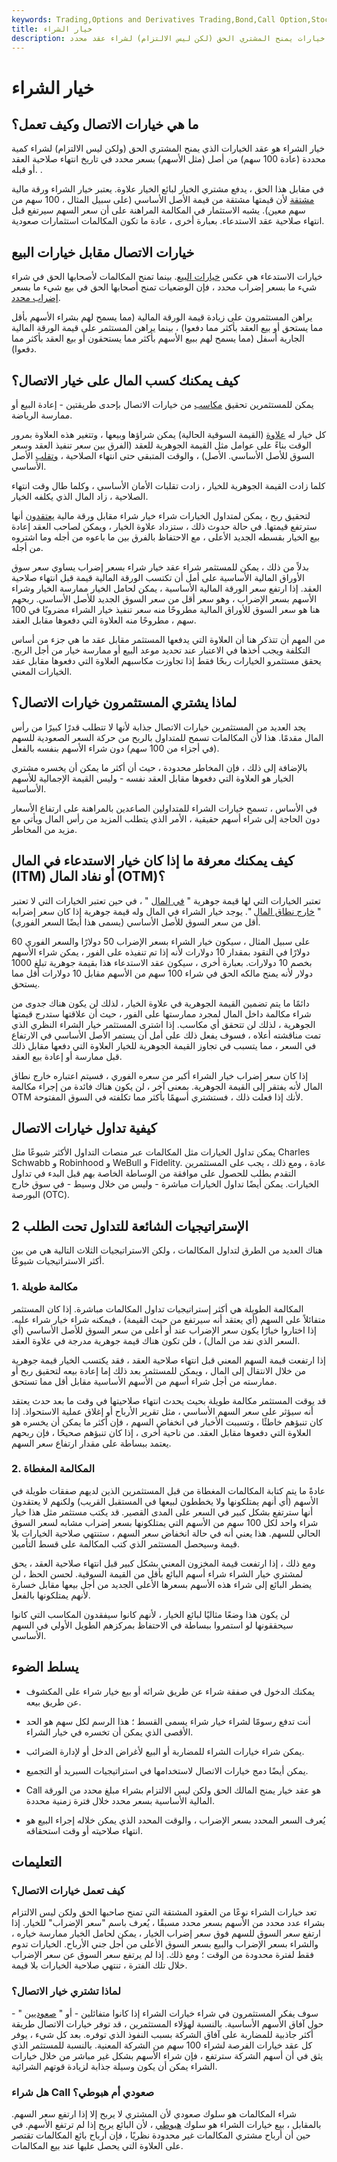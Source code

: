 ```yaml
---
keywords: Trading,Options and Derivatives Trading,Bond,Call Option,Stock,Stock Market,Strike Price,Options and Derivatives
title: خيار الشراء
description: ما هي خيارات الاتصال وكيف تعمل؟ خيار الشراء هو عقد خيارات يمنح المشتري الحق (لكن ليس الالتزام) لشراء عقد محدد
---
```


# خيار الشراء
## ما هي خيارات الاتصال وكيف تعمل؟

خيار الشراء هو عقد الخيارات الذي يمنح المشتري الحق (ولكن ليس الالتزام) لشراء كمية محددة (عادة 100 سهم) من أصل (مثل الأسهم) بسعر محدد في تاريخ انتهاء صلاحية العقد أو قبله. .

في مقابل هذا الحق ، يدفع مشتري الخيار لبائع الخيار علاوة. يعتبر خيار الشراء ورقة مالية [مشتقة](/derivative) لأن قيمتها مشتقة من قيمة الأصل الأساسي (على سبيل المثال ، 100 سهم من سهم معين). يشبه الاستثمار في المكالمة المراهنة على أن سعر السهم سيرتفع قبل انتهاء صلاحية عقد الاستدعاء. بعبارة أخرى ، عادة ما تكون المكالمات استثمارات صعودية.

## خيارات الاتصال مقابل خيارات البيع

خيارات الاستدعاء هي عكس [خيارات البيع](/putoption). بينما تمنح المكالمات لأصحابها الحق في شراء شيء ما بسعر إضراب محدد ، فإن الوضعيات تمنح أصحابها الحق في بيع شيء ما بسعر [إضراب محدد](/strikeprice).

يراهن المستثمرون على زيادة قيمة الورقة المالية (مما يسمح لهم بشراء الأسهم بأقل مما يستحق أو بيع العقد بأكثر مما دفعوا) ، بينما يراهن المستثمر على قيمة الورقة المالية الجارية أسفل (مما يسمح لهم ببيع الأسهم بأكثر مما يستحقون أو بيع العقد بأكثر مما دفعوا).

## كيف يمكنك كسب المال على خيار الاتصال؟

يمكن للمستثمرين تحقيق [مكاسب](/capitalgain) من خيارات الاتصال بإحدى طريقتين - إعادة البيع أو ممارسة الرياضة.

كل خيار له [علاوة](/option-premium) (القيمة السوقية الحالية) يمكن شراؤها وبيعها ، وتتغير هذه العلاوة بمرور الوقت بناءً على عوامل مثل القيمة الجوهرية للعقد (الفرق بين سعر تنفيذ العقد وسعر السوق للأصل الأساسي. الأصل) ، والوقت المتبقي حتى انتهاء الصلاحية ، [وتقلب](/volatility) الأصل الأساسي.

كلما زادت القيمة الجوهرية للخيار ، زادت تقلبات الأمان الأساسي ، وكلما طال وقت انتهاء الصلاحية ، زاد المال الذي يكلفه الخيار.

لتحقيق ربح ، يمكن لمتداول الخيارات شراء خيار شراء مقابل ورقة مالية [يعتقدون](/security) أنها سترتفع قيمتها. في حالة حدوث ذلك ، ستزداد علاوة الخيار ، ويمكن لصاحب العقد إعادة بيع الخيار بقسطه الجديد الأعلى ، مع الاحتفاظ بالفرق بين ما باعوه من أجله وما اشتروه من أجله.

بدلاً من ذلك ، يمكن للمستثمر شراء عقد خيار شراء بسعر إضراب يساوي سعر سوق الأوراق المالية الأساسية على أمل أن تكتسب الورقة المالية قيمة قبل انتهاء صلاحية العقد. إذا ارتفع سعر الورقة المالية الأساسية ، يمكن لحامل الخيار ممارسة الخيار وشراء الأسهم بسعر الإضراب ، وهو سعر أقل من سعر السوق الجديد للأصل الأساسي. ربحهم هنا هو سعر السوق للأوراق المالية مطروحًا منه سعر تنفيذ خيار الشراء مضروبًا في 100 سهم ، مطروحًا منه العلاوة التي دفعوها مقابل العقد.

من المهم أن تتذكر هنا أن العلاوة التي يدفعها المستثمر مقابل عقد ما هي جزء من أساس التكلفة ويجب أخذها في الاعتبار عند تحديد موعد البيع أو ممارسة خيار من أجل الربح. يحقق مستثمرو الخيارات ربحًا فقط إذا تجاوزت مكاسبهم العلاوة التي دفعوها مقابل عقد الخيارات المعني.

## لماذا يشتري المستثمرون خيارات الاتصال؟

يجد العديد من المستثمرين خيارات الاتصال جذابة لأنها لا تتطلب قدرًا كبيرًا من رأس المال مقدمًا. هذا لأن المكالمات تسمح للمتداول بالربح من حركة السعر الصعودية للسهم (في أجزاء من 100 سهم) دون شراء الأسهم بنفسه بالفعل.

بالإضافة إلى ذلك ، فإن المخاطر محدودة ، حيث أن أكثر ما يمكن أن يخسره مشتري الخيار هو العلاوة التي دفعوها مقابل العقد نفسه - وليس القيمة الإجمالية للأسهم الأساسية.

في الأساس ، تسمح خيارات الشراء للمتداولين الصاعدين بالمراهنة على ارتفاع الأسعار دون الحاجة إلى شراء أسهم حقيقية ، الأمر الذي يتطلب المزيد من رأس المال ويأتي مع مزيد من المخاطر.

## كيف يمكنك معرفة ما إذا كان خيار الاستدعاء في المال (ITM) أو نفاد المال (OTM)؟

تعتبر الخيارات التي لها قيمة جوهرية " [في المال](/inthemoney) " ، في حين تعتبر الخيارات التي لا تعتبر " [خارج نطاق المال](/out-of-the-money) ". يوجد خيار الشراء في المال وله قيمة جوهرية إذا كان سعر إضرابه أقل من سعر السوق للأصل الأساسي (يسمى هذا أيضًا السعر الفوري).

على سبيل المثال ، سيكون خيار الشراء بسعر الإضراب 50 دولارًا والسعر الفوري 60 دولارًا في النقود بمقدار 10 دولارات لأنه إذا تم تنفيذه على الفور ، يمكن شراء الأسهم بخصم 10 دولارات. بعبارة أخرى ، سيكون عقد الاستدعاء هذا بقيمة جوهرية تبلغ 1000 دولار لأنه يمنح مالكه الحق في شراء 100 سهم من الأسهم مقابل 10 دولارات أقل مما يستحق.

دائمًا ما يتم تضمين القيمة الجوهرية في علاوة الخيار ، لذلك لن يكون هناك جدوى من شراء مكالمة داخل المال لمجرد ممارستها على الفور ، حيث أن علاقتها ستدرج قيمتها الجوهرية ، لذلك لن تتحقق أي مكاسب. إذا اشترى المستثمر خيار الشراء النظري الذي تمت مناقشته أعلاه ، فسوف يفعل ذلك على أمل أن يستمر الأصل الأساسي في الارتفاع في السعر ، مما يتسبب في تجاوز القيمة الجوهرية للخيار العلاوة التي دفعها مقابل ذلك قبل ممارسة أو إعادة بيع العقد.

إذا كان سعر إضراب خيار الشراء أكبر من سعره الفوري ، فسيتم اعتباره خارج نطاق المال لأنه يفتقر إلى القيمة الجوهرية. بمعنى آخر ، لن يكون هناك فائدة من إجراء مكالمة OTM لأنك إذا فعلت ذلك ، فستشتري أسهمًا بأكثر مما تكلفته في السوق المفتوحة.

## كيفية تداول خيارات الاتصال

يمكن تداول الخيارات مثل المكالمات عبر منصات التداول الأكثر شيوعًا مثل Charles Schwabb و Robinhood و WeBull و Fidelity. عادة ، ومع ذلك ، يجب على المستثمرين التقدم بطلب للحصول على موافقة من الوساطة الخاصة بهم قبل البدء في تداول الخيارات. يمكن أيضًا تداول الخيارات مباشرة - وليس من خلال وسيط - في سوق خارج البورصة (OTC).

## 2 الإستراتيجيات الشائعة للتداول تحت الطلب

هناك العديد من الطرق لتداول المكالمات ، ولكن الاستراتيجيات الثلاث التالية هي من بين أكثر الاستراتيجيات شيوعًا.

### 1. مكالمة طويلة

المكالمة الطويلة هي أكثر إستراتيجيات تداول المكالمات مباشرة. إذا كان المستثمر متفائلاً على السهم (أي يعتقد أنه سيرتفع من حيث القيمة) ، فيمكنه شراء خيار شراء عليه. إذا اختاروا خيارًا يكون سعر الإضراب عند أو أعلى من سعر السوق للأصل الأساسي (أي السعر الذي نفد من المال) ، فلن تكون هناك قيمة جوهرية مدرجة في علاوة العقد.

إذا ارتفعت قيمة السهم المعني قبل انتهاء صلاحية العقد ، فقد يكتسب الخيار قيمة جوهرية من خلال الانتقال إلى المال ، ويمكن للمستثمر بعد ذلك إما إعادة بيعه لتحقيق ربح أو ممارسته من أجل شراء أسهم من الأسهم الأساسية مقابل أقل مما تستحق.

قد يوقت المستثمر مكالمة طويلة بحيث يحدث انتهاء صلاحيتها في وقت ما بعد حدث يعتقد أنه سيؤثر على سعر السهم الأساسي ، مثل تقرير الأرباح أو إغلاق عملية الاستحواذ. إذا كان تنبؤهم خاطئًا ، وتسببت الأخبار في انخفاض السهم ، فإن أكثر ما يمكن أن يخسره هو العلاوة التي دفعوها مقابل العقد. من ناحية أخرى ، إذا كان تنبؤهم صحيحًا ، فإن ربحهم يعتمد ببساطة على مقدار ارتفاع سعر السهم.

### 2. المكالمة المغطاة

عادةً ما يتم كتابة المكالمات المغطاة من قبل المستثمرين الذين لديهم صفقات طويلة في الأسهم (أي أنهم يمتلكونها ولا يخططون لبيعها في المستقبل القريب) ولكنهم لا يعتقدون أنها سترتفع بشكل كبير في السعر على المدى القصير. قد يكتب مستثمر مثل هذا خيار شراء واحد لكل 100 سهم من الأسهم التي يمتلكونها بسعر إضراب مشابه لسعر السوق الحالي للسهم. هذا يعني أنه في حالة انخفاض سعر السهم ، ستنتهي صلاحية الخيارات بلا قيمة وسيحصل المستثمر الذي كتب المكالمة على قسط التأمين.

ومع ذلك ، إذا ارتفعت قيمة المخزون المعني بشكل كبير قبل انتهاء صلاحية العقد ، يحق لمشتري خيار الشراء شراء أسهم البائع بأقل من القيمة السوقية. لحسن الحظ ، لن يضطر البائع إلى شراء هذه الأسهم بسعرها الأعلى الجديد من أجل بيعها مقابل خسارة لأنهم يمتلكونها بالفعل.

لن يكون هذا وضعًا مثاليًا لبائع الخيار ، لأنهم كانوا سيفقدون المكاسب التي كانوا سيحققونها لو استمروا ببساطة في الاحتفاظ بمركزهم الطويل الأولي في السهم الأساسي.

## يسلط الضوء

- يمكنك الدخول في صفقة شراء عن طريق شرائه أو بيع خيار شراء على المكشوف عن طريق بيعه.

- أنت تدفع رسومًا لشراء خيار شراء يسمى القسط ؛ هذا الرسم لكل سهم هو الحد الأقصى الذي يمكن أن تخسره في خيار الشراء.

- يمكن شراء خيارات الشراء للمضاربة أو البيع لأغراض الدخل أو لإدارة الضرائب.

- يمكن أيضًا دمج خيارات الاتصال لاستخدامها في استراتيجيات السبريد أو التجميع.

- Call هو عقد خيار يمنح المالك الحق ولكن ليس الالتزام بشراء مبلغ محدد من الورقة المالية الأساسية بسعر محدد خلال فترة زمنية محددة.

- يُعرف السعر المحدد بسعر الإضراب ، والوقت المحدد الذي يمكن خلاله إجراء البيع هو انتهاء صلاحيته أو وقت استحقاقه.

## التعليمات

### كيف تعمل خيارات الاتصال؟

تعد خيارات الشراء نوعًا من العقود المشتقة التي تمنح صاحبها الحق ولكن ليس الالتزام بشراء عدد محدد من الأسهم بسعر محدد مسبقًا ، يُعرف باسم "سعر الإضراب" للخيار. إذا ارتفع سعر السوق للسهم فوق سعر إضراب الخيار ، يمكن لحامل الخيار ممارسة خياره ، والشراء بسعر الإضراب والبيع بسعر السوق الأعلى من أجل جني الأرباح. الخيارات تدوم فقط لفترة محدودة من الوقت ؛ ومع ذلك. إذا لم يرتفع سعر السوق عن سعر الإضراب خلال تلك الفترة ، تنتهي صلاحية الخيارات بلا قيمة.

### لماذا تشتري خيار الاتصال؟

سوف يفكر المستثمرون في شراء خيارات الشراء إذا كانوا متفائلين - أو " [صعوديين](/bullmarket) " - حول آفاق الأسهم الأساسية. بالنسبة لهؤلاء المستثمرين ، قد توفر خيارات الاتصال طريقة أكثر جاذبية للمضاربة على آفاق الشركة بسبب النفوذ الذي توفره. بعد كل شيء ، يوفر كل عقد خيارات الفرصة لشراء 100 سهم من الشركة المعنية. بالنسبة للمستثمر الذي يثق في أن أسهم الشركة سترتفع ، فإن شراء الأسهم بشكل غير مباشر من خلال خيارات الشراء يمكن أن يكون وسيلة جذابة لزيادة قوتهم الشرائية.

### هل شراء Call صعودي أم هبوطي؟

شراء المكالمات هو سلوك صعودي لأن المشتري لا يربح إلا إذا ارتفع سعر السهم. بالمقابل ، بيع خيارات الشراء هو سلوك [هبوطي](/bearmarket) ، لأن البائع يربح إذا لم ترتفع الأسهم. في حين أن أرباح مشتري المكالمات غير محدودة نظريًا ، فإن أرباح بائع المكالمات تقتصر على العلاوة التي يحصل عليها عند بيع المكالمات.


